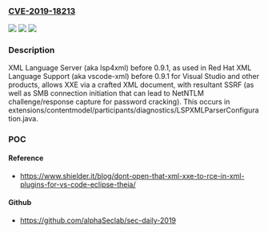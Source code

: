 ### [CVE-2019-18213](https://cve.mitre.org/cgi-bin/cvename.cgi?name=CVE-2019-18213)
![](https://img.shields.io/static/v1?label=Product&message=n%2Fa&color=blue)
![](https://img.shields.io/static/v1?label=Version&message=n%2Fa&color=blue)
![](https://img.shields.io/static/v1?label=Vulnerability&message=n%2Fa&color=brighgreen)

### Description

XML Language Server (aka lsp4xml) before 0.9.1, as used in Red Hat XML Language Support (aka vscode-xml) before 0.9.1 for Visual Studio and other products, allows XXE via a crafted XML document, with resultant SSRF (as well as SMB connection initiation that can lead to NetNTLM challenge/response capture for password cracking). This occurs in extensions/contentmodel/participants/diagnostics/LSPXMLParserConfiguration.java.

### POC

#### Reference
- https://www.shielder.it/blog/dont-open-that-xml-xxe-to-rce-in-xml-plugins-for-vs-code-eclipse-theia/

#### Github
- https://github.com/alphaSeclab/sec-daily-2019

